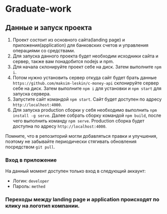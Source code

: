 # Graduate-work

## Данные и запуск проекта
1. Проект состоит из основного сайта(landing page) и приложения(application) для банковских счетов и управления операциями со средствами.
2. Для запуска данного проекта будет необходим исходники сайта и сервер, также вам понадобится nodejs и npm.
3. Для начала склонируйте проект себе на диск. Затем выполните `npm i`.
4. Потом нужно установить сервер откуда сайт будет брать данные `https://github.com/maksim-leskin/c-money-api` склонируйте сервер себе на диск. Затем выполните `npm i` для установки и `npm start` для запуска сервера.
5. Запустите сайт командой `npm start`. Сайт будет доступен по адресу `http://localhost:4000`.
6. Для запуска production сборки у себя необходимо выполнить `npm install -g serve`. Далее собрать сборку командой `npm build`, после чего выполнить команду `npm serve`. Production сборка будет доступна по адресу `http://localhost:4000`.

Помните, что в репозиторий могли добавляться правки и улучшения, поэтому не забывайте периодически стягивать обновления посредством `git pull`.

### Вход в приложение
На данный момент доступен только вход в следующий аккаунт:  
* Логин: `developer`  
* Пароль: `methed` 


### Переходы между landing page и application происходят по клику на логотип компании.